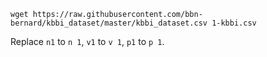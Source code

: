 ```
wget https://raw.githubusercontent.com/bbn-bernard/kbbi_dataset/master/kbbi_dataset.csv 1-kbbi.csv
```

Replace `n1` to `n 1`, `v1` to `v 1`, `p1` to `p 1`.
